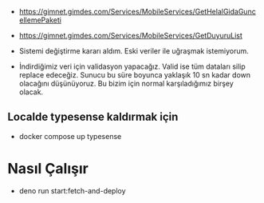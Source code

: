 - https://gimnet.gimdes.com/Services/MobileServices/GetHelalGidaGuncellemePaketi
- https://gimnet.gimdes.com/Services/MobileServices/GetDuyuruList


- Sistemi değiştirme kararı aldım. Eski veriler ile uğraşmak istemiyorum.
- İndirdiğimiz veri için validasyon yapacağız. Valid ise tüm dataları silip replace edeceğiz. Sunucu bu süre boyunca yaklaşık 10 sn kadar down olacağını düşünüyoruz. Bu bizim için normal karşıladığımız birşey olacak.

## Localde typesense kaldırmak için
- docker compose up typesense


# Nasıl Çalışır
- deno run start:fetch-and-deploy